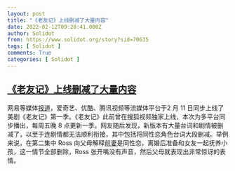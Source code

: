 ```yaml
---
layout: post
title: "《老友记》上线删减了大量内容"
date: 2022-02-12T09:28:41.000Z
author: Solidot
from: https://www.solidot.org/story?sid=70635
tags: [ Solidot ]
comments: True
categories: [ Solidot ]
---
```

<!--1644658121000-->
[《老友记》上线删减了大量内容](https://www.solidot.org/story?sid=70635)
------

<div>
网易等媒体<a href="https://www.163.com/dy/article/H0026HSA0517VC4C.html">报道</a>，爱奇艺、优酷、腾讯视频等流媒体平台于2 月 11 日同步上线了美剧《老友记》第一季。《老友记》此前曾在搜狐视频独家上线，本次为多平台同步播出，每周五晚 8 点更新一季。网友随后发现，新版本有大量台词和剧情被删减了，以至于连剧情都无法顺利衔接，其中包括将同性恋角色台词大段删减。举例来说，在第二集中 Ross 向父母解释<a href="https://zh.wikipedia.org/wiki/%E7%BE%85%E6%96%AF%C2%B7%E8%93%8B%E5%8B%92#%E6%84%9F%E6%83%85%E7%94%9F%E6%B4%BB%E5%92%8C%E5%A9%9A%E5%A7%BB">前妻</a>是同性恋，离婚后准备和女友一起抚养小孩，这一情节全部删除，Ross 张开嘴没有声音，然后父母就表现出非常惊讶的表情。
</div>
